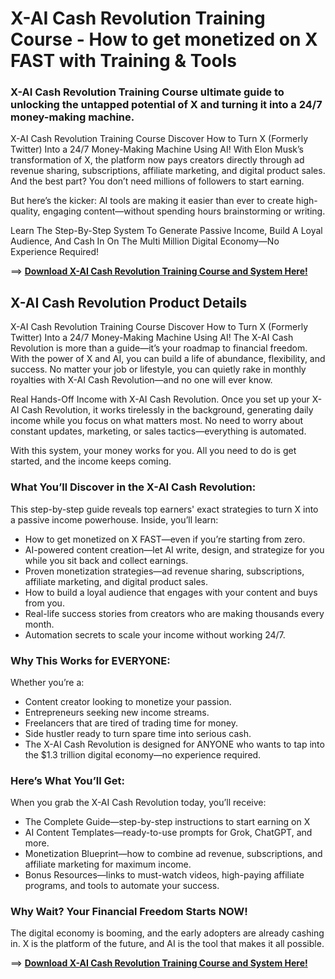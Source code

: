 # X-AI Cash Revolution Training Course - How to get monetized on X FAST with Training & Tools

### X-AI Cash Revolution Training Course ultimate guide to unlocking the untapped potential of X and turning it into a 24/7 money-making machine.
 
X-AI Cash Revolution Training Course Discover How to Turn X (Formerly Twitter) Into a 24/7 Money-Making Machine Using AI! With Elon Musk’s transformation of X, the platform now pays creators directly through ad revenue sharing, subscriptions, affiliate marketing, and digital product sales. And the best part? You don’t need millions of followers to start earning.

But here’s the kicker: AI tools are making it easier than ever to create high-quality, engaging content—without spending hours brainstorming or writing.

Learn The Step-By-Step System To Generate Passive Income, Build A Loyal Audience, And Cash In On The Multi Million Digital Economy—No Experience Required!

==> [**Download X-AI Cash Revolution Training Course and System Here!**](https://warriorplus.com/o2/a/c0f8wwv/0)

## X-AI Cash Revolution Product Details

X-AI Cash Revolution Training Course  Discover How to Turn X (Formerly Twitter) Into a 24/7 Money-Making Machine Using AI! The X-AI Cash Revolution is more than a guide—it’s your roadmap to financial freedom. With the power of X and AI, you can build a life of abundance, flexibility, and success.
No matter your job or lifestyle, you can quietly rake in monthly royalties with X-AI Cash Revolution—and no one will ever know.

Real Hands-Off Income with X-AI Cash Revolution. Once you set up your X-AI Cash Revolution, it works tirelessly in the background, generating daily income while you focus on what matters most. No need to worry about constant updates, marketing, or sales tactics—everything is automated.

With this system, your money works for you. All you need to do is get started, and the income keeps coming.

### What You’ll Discover in the X-AI Cash Revolution:
This step-by-step guide reveals top earners' exact strategies to turn X into a passive income powerhouse. Inside, you’ll learn:
- How to get monetized on X FAST—even if you’re starting from zero.
- AI-powered content creation—let AI write, design, and strategize for you while you sit back and collect earnings.
- Proven monetization strategies—ad revenue sharing, subscriptions, affiliate marketing, and digital product sales.
- How to build a loyal audience that engages with your content and buys from you.
- Real-life success stories from creators who are making thousands every month.
- Automation secrets to scale your income without working 24/7.

### Why This Works for EVERYONE:
Whether you’re a:
- Content creator looking to monetize your passion.
- Entrepreneurs seeking new income streams.
- Freelancers that are tired of trading time for money.
- Side hustler ready to turn spare time into serious cash.
- The X-AI Cash Revolution is designed for ANYONE who wants to tap into the $1.3 trillion digital economy—no experience required.

### Here’s What You’ll Get:
When you grab the X-AI Cash Revolution today, you’ll receive:
- The Complete Guide—step-by-step instructions to start earning on X
- AI Content Templates—ready-to-use prompts for Grok, ChatGPT, and more.
- Monetization Blueprint—how to combine ad revenue, subscriptions, and affiliate marketing for maximum income.
- Bonus Resources—links to must-watch videos, high-paying affiliate programs, and tools to automate your success.

### Why Wait? Your Financial Freedom Starts NOW!
The digital economy is booming, and the early adopters are already cashing in. X is the platform of the future, and AI is the tool that makes it all possible.

==> [**Download X-AI Cash Revolution Training Course and System Here!**](https://warriorplus.com/o2/a/c0f8wwv/0)















